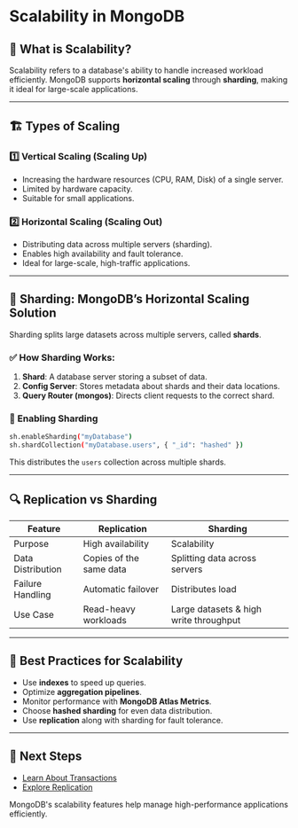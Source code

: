 # Scalability in MongoDB

## 📌 What is Scalability?
Scalability refers to a database's ability to handle increased workload efficiently. MongoDB supports **horizontal scaling** through **sharding**, making it ideal for large-scale applications.

---

## 🏗️ Types of Scaling
### 1️⃣ **Vertical Scaling (Scaling Up)**
- Increasing the hardware resources (CPU, RAM, Disk) of a single server.
- Limited by hardware capacity.
- Suitable for small applications.

### 2️⃣ **Horizontal Scaling (Scaling Out)**
- Distributing data across multiple servers (sharding).
- Enables high availability and fault tolerance.
- Ideal for large-scale, high-traffic applications.

---

## 🔹 Sharding: MongoDB’s Horizontal Scaling Solution
Sharding splits large datasets across multiple servers, called **shards**.

### ✅ How Sharding Works:
1. **Shard**: A database server storing a subset of data.
2. **Config Server**: Stores metadata about shards and their data locations.
3. **Query Router (mongos)**: Directs client requests to the correct shard.

### 🔹 Enabling Sharding
```sh
sh.enableSharding("myDatabase")
sh.shardCollection("myDatabase.users", { "_id": "hashed" })
```
This distributes the `users` collection across multiple shards.

---

## 🔍 Replication vs Sharding
| Feature | Replication | Sharding |
|---------|------------|----------|
| Purpose | High availability | Scalability |
| Data Distribution | Copies of the same data | Splitting data across servers |
| Failure Handling | Automatic failover | Distributes load |
| Use Case | Read-heavy workloads | Large datasets & high write throughput |

---

## 🚀 Best Practices for Scalability
- Use **indexes** to speed up queries.
- Optimize **aggregation pipelines**.
- Monitor performance with **MongoDB Atlas Metrics**.
- Choose **hashed sharding** for even data distribution.
- Use **replication** along with sharding for fault tolerance.

---

## 🎯 Next Steps
- [Learn About Transactions](./transactions.md)
- [Explore Replication](./replication.md)

MongoDB's scalability features help manage high-performance applications efficiently.